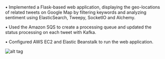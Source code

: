 • Implemented a Flask-based web application, displaying the geo-locations of related tweets on Google Map by
filtering keywords and analyzing sentiment using ElasticSearch, Tweepy, SocketIO and Alchemy.

• Used the Amazon SQS to create a processing queue and updated the status processing on each tweet with Kafka.

• Configured AWS EC2 and Elastic Beanstalk to run the web application.


![alt tag](https://github.com/deyangyin/naivetmap/blob/master/screenshot.png)
